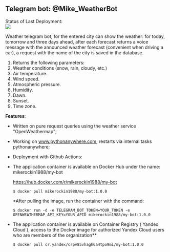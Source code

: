 
## Telegram bot: @Mike_WeatherBot
Status of Last Deployment:<br>
<img src="https://github.com/mikerockin/weather_bot/workflows/Deploy to PythonAnywhere/badge.svg? branch=main"><br>

Weather telegram bot, for the entered city can show the weather: for today, tomorrow and three days ahead,
after each forecast returns a voice message with the announced weather forecast (convenient when driving a car),
a request with the name of the city is saved in the database.

1. Returns the following parameters:
2. Weather conditions (snow, rain, cloudy, etc.)
3. Air temperature.
4. Wind speed.
5. Atmospheric pressure.
6. Humidity.
7. Dawn.
8. Sunset.
9. Time zone.

**Features**:
- Written on pure request queries using the weather service "OpenWeathermap";
- Working on www.pythonanywhere.com, restarts via internal tasks pythonanywhere;
- Deployment with Github Actions:
- The application container is available on Docker Hub under the name: mikerockin1988/my-bot

  https://hub.docker.com/r/mikerockin1988/my-bot
  
      $ docker pull mikerockin1988/my-bot:1.0.0
  *After pulling the image, run the container with the command:
  
      $ docker run -d -e TELEGRAM_BOT_TOKEN=YOUR_TOKEN -e OPENWEATHERMAP_API_KEY=YOUR_APID mikerockin1988/my-bot:1.0.0
- The application container is available on Container Registry ( Yandex Cloud ), access to the Docker image for authorized Yandex Cloud users who are members of the organization**

      $ docker pull cr.yandex/crpv85vhagh6a4tpo9mi/my-bot:1.0.0

